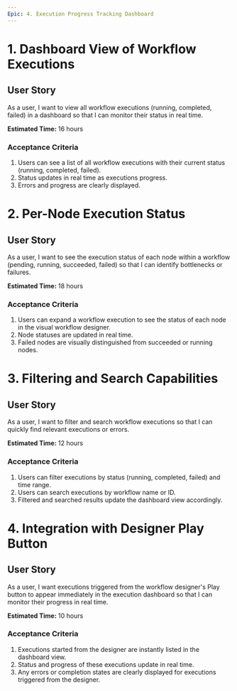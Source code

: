 ```yaml
---
Epic: 4. Execution Progress Tracking Dashboard
---
```


# 1. Dashboard View of Workflow Executions

## User Story
As a user, I want to view all workflow executions (running, completed, failed) in a dashboard so that I can monitor their status in real time.

**Estimated Time:** 16 hours

### Acceptance Criteria
1. Users can see a list of all workflow executions with their current status (running, completed, failed).
2. Status updates in real time as executions progress.
3. Errors and progress are clearly displayed.

# 2. Per-Node Execution Status

## User Story
As a user, I want to see the execution status of each node within a workflow (pending, running, succeeded, failed) so that I can identify bottlenecks or failures.

**Estimated Time:** 18 hours

### Acceptance Criteria
1. Users can expand a workflow execution to see the status of each node in the visual workflow designer.
2. Node statuses are updated in real time.
3. Failed nodes are visually distinguished from succeeded or running nodes.

# 3. Filtering and Search Capabilities

## User Story
As a user, I want to filter and search workflow executions so that I can quickly find relevant executions or errors.

**Estimated Time:** 12 hours

### Acceptance Criteria
1. Users can filter executions by status (running, completed, failed) and time range.
2. Users can search executions by workflow name or ID.
3. Filtered and searched results update the dashboard view accordingly.

# 4. Integration with Designer Play Button

## User Story
As a user, I want executions triggered from the workflow designer's Play button to appear immediately in the execution dashboard so that I can monitor their progress in real time.

**Estimated Time:** 10 hours

### Acceptance Criteria
1. Executions started from the designer are instantly listed in the dashboard view.
2. Status and progress of these executions update in real time.
3. Any errors or completion states are clearly displayed for executions triggered from the designer. 